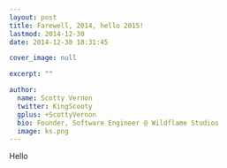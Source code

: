 ```yaml
---
layout: post
title: Farewell, 2014, hello 2015!
lastmod: 2014-12-30
date: 2014-12-30 18:31:45

cover_image: null

excerpt: ""

author:
  name: Scotty Vernon
  twitter: KingScooty
  gplus: +ScottyVernon 
  bio: Founder, Software Engineer @ Wildflame Studios
  image: ks.png
---
```


Hello